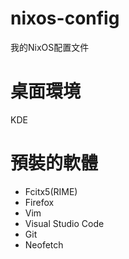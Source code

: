 # nixos-config
我的NixOS配置文件

# 桌面環境

KDE

# 預裝的軟體

- Fcitx5(RIME)
- Firefox
- Vim
- Visual Studio Code
- Git
- Neofetch
